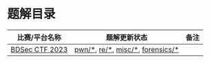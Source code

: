 # 题解目录

| 比赛/平台名称                                 | 题解更新状态                                                                                                                                   | 备注 |
| --------------------------------------------- | ---------------------------------------------------------------------------------------------------------------------------------------------- | ---- |
| [BDSec CTF 2023](https://2023.bdsec-ctf.com/) | [pwn/\*](./BDSec_CTF_2023/pwn/), [re/\*](./BDSec_CTF_2023/re/), [misc/\*](./BDSec_CTF_2023/misc/), [forensics/\*](./BDSec_CTF_2023/forensics/) |      |
